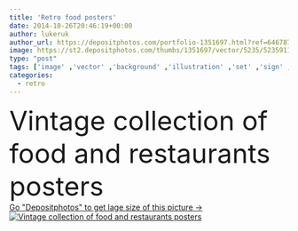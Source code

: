 ```yaml
---
title: 'Retro food posters'
date: 2014-10-26T20:46:19+00:00
author: lukeruk
author_url: https://depositphotos.com/portfolio-1351697.html?ref=64678756
image: https://st2.depositphotos.com/thumbs/1351697/vector/5235/52359117/api_thumb_450.jpg?forcejpeg=true
type: "post"
tags: ['image' ,'vector' ,'background' ,'illustration' ,'set' ,'sign' ,'label' ,'abstract' ,'texture' ,'food' ,'Menu' ,'restaurant' ,'old' ,'retro' ,'vintage' ,'dinner' ,'lunch' ,'banner' ,'promotion' ,'fish' ,'seafood' ,'artistic' ,'template' ,'damaged' ,'scratch' ,'olive' ,'collection' ,'layout' ,'advertising' ,'flyer' ,'60s' ,'restaurants' ,'dining' ,'sandwich' ,'poster' ,'hamburger' ,'ad' ,'pizza' ,'1950s' ,'burger' ,'sushi' ,'pizzeria' ,'1970s' ,'70s' ,'50s' ,'1960s' ,'40s' ,'1940s' ,'posters' ,'reklama' ]
categories: 
  - retro
---
```

<div aling="center">
            <font size="60"> Vintage collection of food and restaurants posters</font>   
</div>
<div>
    <a href='https://depositphotos.com/52359117/stock-illustration-retro-food-posters.html?ref=64678756' target=_blank > Go "Depositphotos" to get lage size of this picture ->
        <img href='https://depositphotos.com/52359117/stock-illustration-retro-food-posters.html?ref=64678756' src='https://st2.depositphotos.com/1351697/5235/v/950/depositphotos_52359117-stock-illustration-retro-food-posters.jpg?forcejpeg=true' alt='Vintage collection of food and restaurants posters' >
    </a>
</div>
